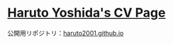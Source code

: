 # [Haruto Yoshida's CV Page](https://haruto2001.github.io)

公開用リポジトリ：[haruto2001.github.io](https://github.com/haruto2001/haruto2001.github.io)